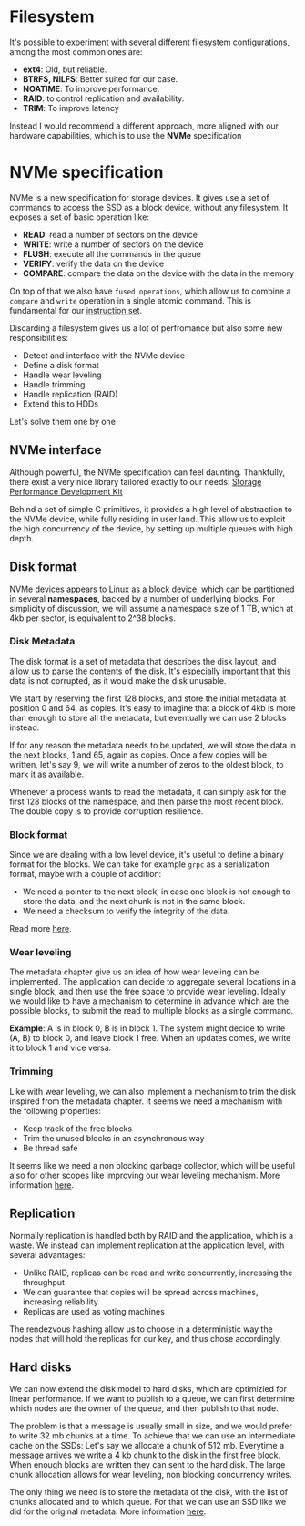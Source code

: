 # Filesystem 

It's possible to experiment with several different filesystem configurations,
among the most common ones are:

- **ext4**: Old, but reliable. 
- **BTRFS, NILFS**: Better suited for our case.
- **NOATIME**: To improve performance.
- **RAID**: to control replication and availability.
- **TRIM**: To improve latency

Instead I would recommend a different approach, more aligned with our hardware 
capabilities, which is to use the **NVMe** specification

# NVMe specification

NVMe is a new specification for storage devices. It gives use a set of commands
to access the SSD as a block device, without any filesystem. It exposes a set 
of basic operation like:

- **READ**: read a number of sectors on the device
- **WRITE**: write a number of sectors on the device
- **FLUSH**: execute all the commands in the queue
- **VERIFY**: verify the data on the device
- **COMPARE**: compare the data on the device with the data in the memory

On top of that we also have `fused operations`, which allow us to combine
a `compare` and `write` operation in a single atomic command. This is 
fundamental for our [instruction set](../architecture/instruction-set.md).

Discarding a filesystem gives us a lot of perfromance but also
some new responsibilities:

- Detect and interface with the NVMe device
- Define a disk format
- Handle wear leveling
- Handle trimming
- Handle replication (RAID)
- Extend this to HDDs

Let's solve them one by one

## NVMe interface

Although powerful, the NVMe specification can feel daunting. Thankfully, 
there exist a very nice library tailored exactly to our needs:
[Storage Performance Development Kit](https://spdk.io/)

Behind a set of simple C primitives, it provides a high level of abstraction
to the NVMe device, while fully residing in user land. This allow us 
to exploit the high concurrency of the device, by setting up multiple queues
with high depth.

## Disk format

NVMe devices appears to Linux as a block device, which can be partitioned 
in several **namespaces**, backed by a number of underlying blocks. For 
simplicity of discussion, we will assume a namespace size of 1 TB, 
which at 4kb per sector, is equivalent to 2^38 blocks.

### Disk Metadata

The disk format is a set of metadata that describes the disk layout, and 
allow us to parse the contents of the disk. It's especially important
that this data is not corrupted, as it would make the disk unusable.

 We start by reserving the first 128 blocks, and store
the initial metadata at position 0 and 64, as copies. It's easy to 
 imagine that a block of 4kb is more than enough to
 store all the metadata, but eventually we can use 2 blocks instead.

If for any reason the metadata needs to be updated, we will store the
data in the next blocks, 1 and 65, again as copies. Once a few copies 
will be written, let's say 9, we will write a number of zeros to the 
oldest block, to mark it as available.

Whenever a process wants to read the metadata, it can simply ask for
the first 128 blocks of the namespace, and then parse the most recent
block. The double copy is to provide corruption resilience.

### Block format

Since we are dealing with a low level device, it's useful to define
a binary format for the blocks. We can take for example `grpc` as a 
 serialization format, maybe with a couple of addition:

- We need a pointer to the next block, in case one block is not enough
to store the data, and the next chunk is not in the same block.
- We need a checksum to verify the integrity of the data.

Read more [here](blockFormat.md).

### Wear leveling

The metadata chapter give us an idea of how wear leveling can be implemented. The
application can decide to aggregate several locations in a single block, and then use
the free space to provide wear leveling. Ideally we would like to have a mechanism
to determine in advance which are the possible blocks, to submit the read to multiple
blocks as a single command.

**Example**: A is in block 0, B is in block 1. The system might decide to write
(A, B) to block 0, and leave block 1 free. When an updates comes, we write 
it to block 1 and vice versa.

### Trimming

Like with wear leveling, we can also implement a mechanism to trim the disk inspired 
from the metadata chapter. It seems we need a mechanism with the following properties:

- Keep track of the free blocks
- Trim the unused blocks in an asynchronous way
- Be thread safe

It seems like we need a non blocking garbage collector, which will be useful also 
for other scopes like improving our wear leveling mechanism. More information [here](hashTable.md).

## Replication

Normally replication is handled both by RAID and the application, which is a waste.
We instead can implement replication at the application level, with several advantages:

- Unlike RAID, replicas can be read and write concurrently, increasing the throughput
- We can guarantee that copies will be spread across machines, increasing reliability
- Replicas are used as voting machines

The rendezvous hashing allow us to choose in a deterministic way the nodes
that will hold the replicas for our key, and thus chose accordingly.

## Hard disks

We can now extend the disk model to hard disks, which are optimizied for linear 
performance. If we want to publish to a queue, we can first determine which
nodes are the owner of the queue, and then publish to that node.

The problem is that a message is usually small in size, and we would prefer to write
32 mb chunks at a time. To achieve that we can use an intermediate cache on the 
SSDs: Let's say we allocate a chunk of 512 mb. Everytime a message arrives
we write a 4 kb chunk to the disk in the first free block. When enough blocks
are written they can sent to the hard disk. The large chunk allocation allows
for wear leveling, non blocking concurrency writes.

The only thing we need is to store the metadata of the disk, with the list of chunks 
allocated and to which queue. For that we can use an SSD like we did for the original metadata.
More information [here](sata.md).
